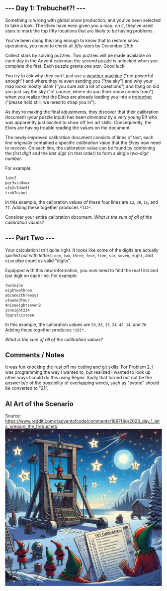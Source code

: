 
## --- Day 1: Trebuchet?! ---

Something is wrong with global snow production, and you've been selected to take a look. The Elves have even given you a map; on it, they've used stars to mark the top fifty locations that are likely to be having problems.


You've been doing this long enough to know that to restore snow operations, you need to check all *fifty stars* by December 25th.


Collect stars by solving puzzles. Two puzzles will be made available on each day in the Advent calendar; the second puzzle is unlocked when you complete the first. Each puzzle grants *one star*. Good luck!


You try to ask why they can't just use a [weather machine](/2015/day/1) ("not powerful enough") and where they're even sending you ("the sky") and why your map looks mostly blank ("you sure ask a lot of questions") and hang on did you just say the sky ("of course, where do you think snow comes from") when you realize that the Elves are already loading you into a [trebuchet](https://en.wikipedia.org/wiki/Trebuchet) ("please hold still, we need to strap you in").


As they're making the final adjustments, they discover that their calibration document (your puzzle input) has been *amended* by a very young Elf who was apparently just excited to show off her art skills. Consequently, the Elves are having trouble reading the values on the document.


The newly-improved calibration document consists of lines of text; each line originally contained a specific *calibration value* that the Elves now need to recover. On each line, the calibration value can be found by combining the *first digit* and the *last digit* (in that order) to form a single *two-digit number*.


For example:



```
1abc2
pqr3stu8vwx
a1b2c3d4e5f
treb7uchet

```

In this example, the calibration values of these four lines are `12`, `38`, `15`, and `77`. Adding these together produces `*142*`.


Consider your entire calibration document. *What is the sum of all of the calibration values?*



## --- Part Two ---

Your calculation isn't quite right. It looks like some of the digits are actually *spelled out with letters*: `one`, `two`, `three`, `four`, `five`, `six`, `seven`, `eight`, and `nine` *also* count as valid "digits".


Equipped with this new information, you now need to find the real first and last digit on each line. For example:



```
two1nine
eightwothree
abcone2threexyz
xtwone3four
4nineeightseven2
zoneight234
7pqrstsixteen

```

In this example, the calibration values are `29`, `83`, `13`, `24`, `42`, `14`, and `76`. Adding these together produces `*281*`.


*What is the sum of all of the calibration values?*





## Comments / Notes
It was fun knocking the rust off my coding and git skills. 
For Problem 2, I was programming the way I wanted to, but realized I wanted to look up other ways I could do this using Regex. Sadly that turned out not be the answer b/c of the possibility of overlapping words, such as "twone" should be converted to "21".

## AI Art of the Scenario
Source: https://www.reddit.com/r/adventofcode/comments/1897f8g/2023_day_1_lets_prepare_the_trebuchet/
![ai art-advent of code-2023-day 1-trbuchet](./2023-day-1-lets-prepare-the-trebuchet-v0-z0ppa7evsw3c1.jpg)